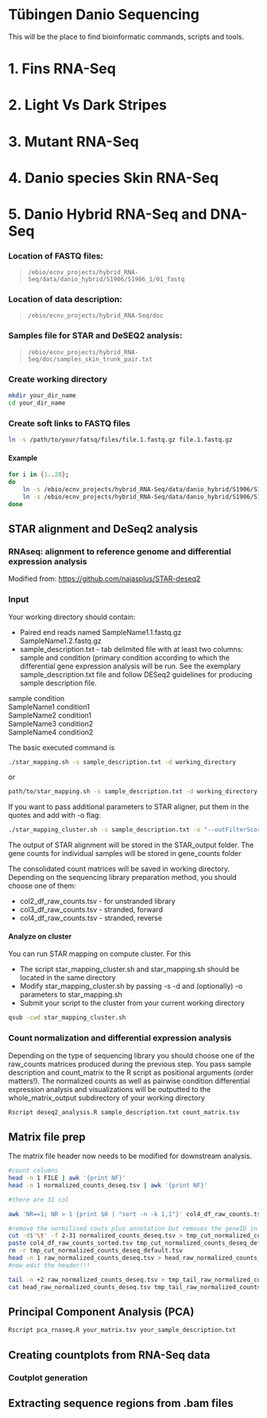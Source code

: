 # Tübingen Danio Sequencing 
This will be the place to find bioinformatic commands, scripts and tools.


# 1. Fins RNA-Seq
# 2. Light Vs Dark Stripes
# 3. Mutant RNA-Seq
# 4. Danio species Skin RNA-Seq
# 5. Danio Hybrid RNA-Seq and DNA-Seq
### Location of FASTQ files:
> `/ebio/ecnv_projects/hybrid_RNA-Seq/data/danio_hybrid/S1906/S1906_1/01_fastq`

### Location of data description:
> `/ebio/ecnv_projects/hybrid_RNA-Seq/doc`

### Samples file for STAR and DeSEQ2 analysis:
> `/ebio/ecnv_projects/hybrid_RNA-Seq/doc/samples_skin_trunk_pair.txt`

### Create working directory
```bash
mkdir your_dir_name
cd your_dir_name
```
### Create soft links to FASTQ files

```bash
ln -s /path/to/your/fatsq/files/file.1.fastq.gz file.1.fastq.gz
```

####	Example

```bash
for i in {1..28};
do
	ln -s /ebio/ecnv_projects/hybrid_RNA-Seq/data/danio_hybrid/S1906/S1906_1/01_fastq/S1906Nr${i}.1.fastq.gz S1906Nr${i}.1.fastq.gz
	ln -s /ebio/ecnv_projects/hybrid_RNA-Seq/data/danio_hybrid/S1906/S1906_1/01_fastq/S1906Nr${i}.2.fastq.gz S1906Nr${i}.2.fastq.gz
done
```


## STAR alignment and DeSeq2 analysis
### RNAseq: alignment to reference genome and differential expression analysis
Modified from:
https://github.com/najasplus/STAR-deseq2


### Input 
Your working directory should contain:
* Paired end reads named SampleName1.1.fastq.gz SampleName1.2.fastq.gz
* sample_description.txt - tab delimited file with at least two columns: sample and condition (primary condition according to which the differential gene expression analysis will be run. See the exemplary sample_description.txt file and follow DESeq2 guidelines for producing sample description file.

sample	condition<br/>
SampleName1	condition1<br/>
SampleName2	condition1<br/>
SampleName3	condition2<br/>
SampleName4	condition2<br/>

The basic executed command is 

```bash
./star_mapping.sh -s sample_description.txt -d working_directory
```
or
 ```bash
path/to/star_mapping.sh -s sample_description.txt -d working_directory
 ```

If you want to pass additional parameters to STAR aligner, put them in the quotes and add with -o flag:

``` bash
./star_mapping_cluster.sh -s sample_description.txt -o "--outFilterScoreMinOverLread 0.3" 
```

The output of STAR alignment will be stored in the STAR_output folder.
The gene counts for individual samples will be stored in gene_counts folder

The consolidated count matrices will be saved in working directory. Depending on the sequencing library preparation method, you should choose one of them:
* col2_df_raw_counts.tsv - for unstranded library
* col3_df_raw_counts.tsv - stranded, forward
* col4_df_raw_counts.tsv - stranded, reverse

#### Analyze on cluster
You can run STAR mapping on compute cluster. For this

* The script star_mapping_cluster.sh and star_mapping.sh should be located in the same directory
* Modify star_mapping_cluster.sh by passing -s -d and (optionally) -o parameters to star_mapping.sh
* Submit your script to the cluster from your current working directory

``` bash
qsub -cwd star_mapping_cluster.sh
```

### Count normalization and differential expression analysis

Depending on the type of sequencing library you should choose one of the raw_counts matrices produced during the previous step. You pass sample description and count_matrix to the R script as positional arguments (order matters!). The normalized counts as well as pairwise condition differential expression analysis and visualizations will be outputted to the whole_matrix_output subdirectory of your working directory

``` bash
Rscript deseq2_analysis.R sample_description.txt count_matrix.tsv
```

## Matrix file prep 
The matrix file header now needs to be modified for downstream analysis.
```bash
#count columns
head -n 1 FILE | awk '{print NF}'
head -n 1 normalized_counts_deseq.tsv | awk '{print NF}'

#there are 31 col

awk 'NR==1; NR > 1 {print $0 | "sort -n -k 1,1"}' col4_df_raw_counts.tsv > col4_df_raw_counts_sorted.tsv

#remove the normilised couts plus annotation but removes the geneID in col 1
cut -d$'\t' -f 2-31 normalized_counts_deseq.tsv > tmp_cut_normalized_counts_deseq_default.tsv
paste col4_df_raw_counts_sorted.tsv tmp_cut_normalized_counts_deseq_default.tsv > raw_normalized_counts_deseq.tsv
rm -r tmp_cut_normalized_counts_deseq_default.tsv
head -n 1 raw_normalized_counts_deseq.tsv > head_raw_normalized_counts_deseq.tsv
#now edit the header!!!

tail -n +2 raw_normalized_counts_deseq.tsv > tmp_tail_raw_normalized_counts_deseq.tsv
cat head_raw_normalized_counts_deseq.tsv tmp_tail_raw_normalized_counts_deseq.tsv > R_raw_normalized_counts_deseq.tsv
```


## Principal Component Analysis (PCA)
```bash
Rscript pca_rnaseq.R your_matrix.tsv your_sample_description.txt
```

##  Creating countplots from RNA-Seq data 


### Coutplot generation

##  Extracting sequence regions from .bam files


